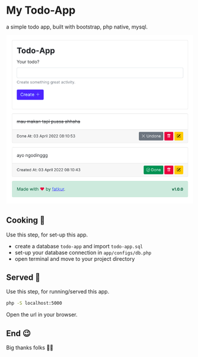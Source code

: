 # My Todo-App

a simple todo app, built with bootstrap, php native, mysql.

<img width="600" src="./preview-app.png?raw=true" alt="My Todo-app"></img>

## Cooking 🍳

Use this step, for set-up this app.

- create a database `todo-app` and import `todo-app.sql`
- set-up your database connection in `app/configs/db.php`
- open terminal and move to your project directory

## Served 🚀

Use this step, for running/served this app.

```bash
php -S localhost:5000
```

Open the url in your browser.

## End 😉

Big thanks folks 🙏🏻
